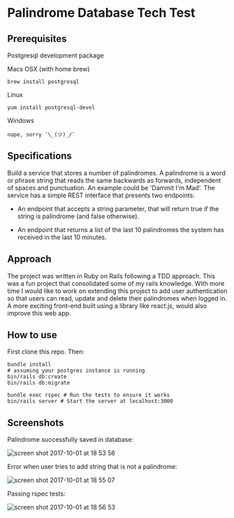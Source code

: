 Palindrome Database Tech Test
=================

## Prerequisites

Postgresql development package

Macs OSX (with home brew)
  
    brew install postgresql
    
Linux

    yum install postgresql-devel
    
Windows

    nope, sorry ¯\_(ツ)_/¯

## Specifications

Build a service that stores a number of palindromes. A palindrome is a word or phrase string that reads the same backwards as forwards, independent of spaces and punctuation. An example could be 'Dammit I'm Mad'. The service has a simple REST interface that presents two endpoints:

- An endpoint that accepts a string parameter, that will return true if the string is palindrome (and false otherwise).

- An endpoint that returns a list of the last 10 palindromes the system has received in the last 10 minutes.


## Approach

The project was written in Ruby on Rails following a TDD approach. This was a fun project that consolidated some of my rails knowledge. With more time I would like to work on extending this project to add user authentication so that users can read,  update and delete their palindromes when logged in. A more exciting front-end built using a library like react.js, would also improve this web app.  

## How to use
First clone this repo. Then:
```
bundle install
# assuming your postgres instance is running
bin/rails db:create
bin/rails db:migrate

bundle exec rspec # Run the tests to ensure it works
bin/rails server # Start the server at localhost:3000
```
## Screenshots
Palindrome successfully saved in database:

![screen shot 2017-10-01 at 18 53 56](https://user-images.githubusercontent.com/25139253/31057457-ebfff5c2-a6da-11e7-842c-6506061a2f0d.png)

Error when user tries to add string that is not a palindrome:

![screen shot 2017-10-01 at 18 55 07](https://user-images.githubusercontent.com/25139253/31057462-152d20dc-a6db-11e7-8e30-4513bd1466e5.png)

Passing rspec tests:

![screen shot 2017-10-01 at 18 56 53](https://user-images.githubusercontent.com/25139253/31057476-4db0184c-a6db-11e7-9378-ddd89e66b839.png)
